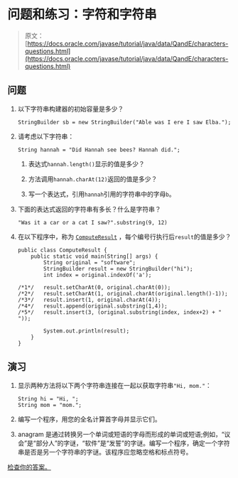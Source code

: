 # 问题和练习：字符和字符串

> 原文： [https://docs.oracle.com/javase/tutorial/java/data/QandE/characters-questions.html](https://docs.oracle.com/javase/tutorial/java/data/QandE/characters-questions.html)

## 问题

1.  以下字符串构建器的初始容量是多少？

    ```
    StringBuilder sb = new StringBuilder("Able was I ere I saw Elba.");

    ```

2.  请考虑以下字符串：

    ```
    String hannah = "Did Hannah see bees? Hannah did.";

    ```

    1.  表达式`hannah.length()`显示的值是多少？

    2.  方法调用`hannah.charAt(12)`返回的值是多少？

    3.  写一个表达式，引用`hannah`引用的字符串中的字母`b`。

3.  下面的表达式返回的字符串有多长？什么是字符串？

    ```
    "Was it a car or a cat I saw?".substring(9, 12)

    ```

4.  在以下程序中，称为 [`ComputeResult`](ComputeResult.java) ，每个编号行执行后`result`的值是多少？

    ```
    public class ComputeResult {
        public static void main(String[] args) {
            String original = "software";
            StringBuilder result = new StringBuilder("hi");
            int index = original.indexOf('a');

    /*1*/   result.setCharAt(0, original.charAt(0));
    /*2*/   result.setCharAt(1, original.charAt(original.length()-1));
    /*3*/   result.insert(1, original.charAt(4));
    /*4*/   result.append(original.substring(1,4));
    /*5*/   result.insert(3, (original.substring(index, index+2) + " ")); 

            System.out.println(result);
        }
    }

    ```

## 演习

1.  显示两种方法将以下两个字符串连接在一起以获取字符串`"Hi, mom."`：

    ```
    String hi = "Hi, ";
    String mom = "mom.";

    ```

2.  编写一个程序，用您的全名计算首字母并显示它们。

3.  anagram 是通过转换另一个单词或短语的字母而形成的单词或短语;例如，“议会”是“部分人”的字谜，“软件”是“发誓”的字谜。编写一个程序，确定一个字符串是否是另一个字符串的字谜。该程序应忽略空格和标点符号。

[检查你的答案。](characters-answers.html)
